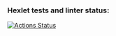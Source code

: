 ### Hexlet tests and linter status:
[![Actions Status](https://github.com/ratushnyyvm/python-project-lvl2/workflows/hexlet-check/badge.svg)](https://github.com/ratushnyyvm/python-project-lvl2/actions)